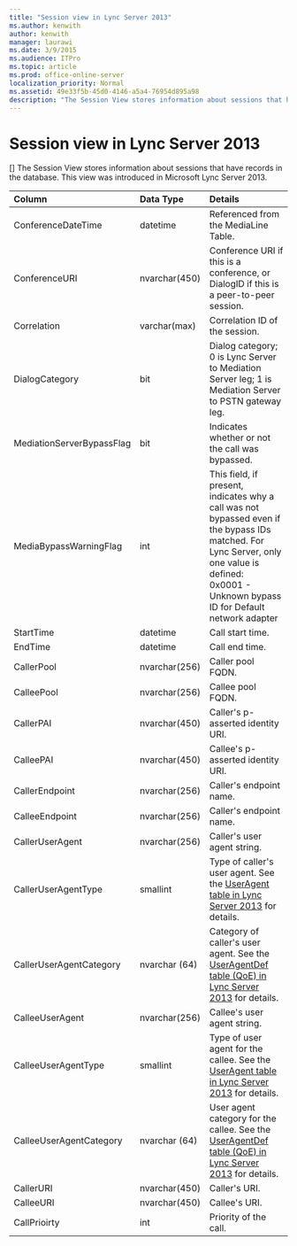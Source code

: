 ```yaml
---
title: "Session view in Lync Server 2013"
ms.author: kenwith
author: kenwith
manager: laurawi
ms.date: 3/9/2015
ms.audience: ITPro
ms.topic: article
ms.prod: office-online-server
localization_priority: Normal
ms.assetid: 49e33f5b-45d0-4146-a5a4-76954d895a98
description: "The Session View stores information about sessions that have records in the database. This view was introduced in Microsoft Lync Server 2013."
---
```


# Session view in Lync Server 2013
[]
The Session View stores information about sessions that have records in the database. This view was introduced in Microsoft Lync Server 2013.
  
|**Column**|**Data Type**|**Details**|
|:-----|:-----|:-----|
|ConferenceDateTime  <br/> |datetime  <br/> |Referenced from the MediaLine Table.  <br/> |
|ConferenceURI  <br/> |nvarchar(450)  <br/> |Conference URI if this is a conference, or DialogID if this is a peer-to-peer session.  <br/> |
|Correlation  <br/> |varchar(max)  <br/> |Correlation ID of the session.  <br/> |
|DialogCategory  <br/> |bit  <br/> |Dialog category; 0 is Lync Server to Mediation Server leg; 1 is Mediation Server to PSTN gateway leg.  <br/> |
|MediationServerBypassFlag  <br/> |bit  <br/> |Indicates whether or not the call was bypassed.  <br/> |
|MediaBypassWarningFlag  <br/> |int  <br/> |This field, if present, indicates why a call was not bypassed even if the bypass IDs matched. For Lync Server, only one value is defined:  <br/> 0x0001 - Unknown bypass ID for Default network adapter  <br/> |
|StartTime  <br/> |datetime  <br/> |Call start time.  <br/> |
|EndTime  <br/> |datetime  <br/> |Call end time.  <br/> |
|CallerPool  <br/> |nvarchar(256)  <br/> |Caller pool FQDN.  <br/> |
|CalleePool  <br/> |nvarchar(256)  <br/> |Callee pool FQDN.  <br/> |
|CallerPAI  <br/> |nvarchar(450)  <br/> |Caller's p-asserted identity URI.  <br/> |
|CalleePAI  <br/> |nvarchar(450)  <br/> |Callee's p-asserted identity URI.  <br/> |
|CallerEndpoint  <br/> |nvarchar(256)  <br/> |Caller's endpoint name.  <br/> |
|CalleeEndpoint  <br/> |nvarchar(256)  <br/> |Caller's endpoint name.  <br/> |
|CallerUserAgent  <br/> |nvarchar(256)  <br/> |Caller's user agent string.  <br/> |
|CallerUserAgentType  <br/> |smallint  <br/> |Type of caller's user agent. See the [UserAgent table in Lync Server 2013](useragent-table.md) for details.  <br/> |
|CallerUserAgentCategory  <br/> |nvarchar (64)  <br/> |Category of caller's user agent. See the [UserAgentDef table (QoE) in Lync Server 2013](useragentdef-table-qoe.md) for details.  <br/> |
|CalleeUserAgent  <br/> |nvarchar(256)  <br/> |Callee's user agent string.  <br/> |
|CalleeUserAgentType  <br/> |smallint  <br/> |Type of user agent for the callee. See the [UserAgent table in Lync Server 2013](useragent-table.md) for details.  <br/> |
|CalleeUserAgentCategory  <br/> |nvarchar (64)  <br/> |User agent category for the callee. See the [UserAgentDef table (QoE) in Lync Server 2013](useragentdef-table-qoe.md) for details.  <br/> |
|CallerURI  <br/> |nvarchar(450)  <br/> |Caller's URI.  <br/> |
|CalleeURI  <br/> |nvarchar(450)  <br/> |Callee's URI.  <br/> |
|CallPrioirty  <br/> |int  <br/> |Priority of the call.  <br/> |
   

